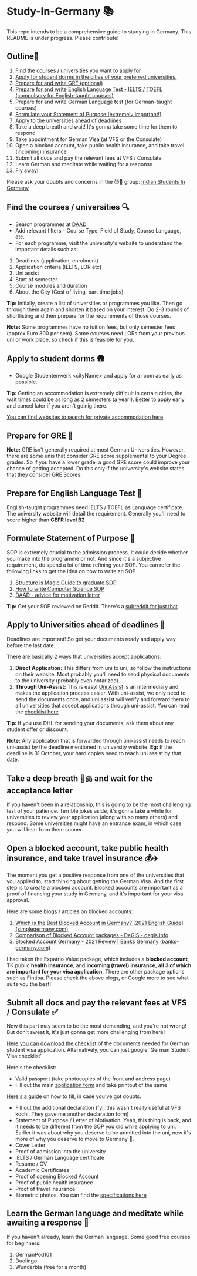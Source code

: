 # Study-In-Germany 📚
This repo intends to be a comprehensive guide to studying in Germany. This README is under progress. Please contribute! 

## Outline📝
1. [Find the courses / universities you want to apply for](https://github.com/Sanjay-George/Study-In-Germany#find-the-courses--universities-)
2. [Apply for student dorms in the cities of your preferred universities.](https://github.com/Sanjay-George/Study-In-Germany#apply-to-student-dorms-)
3. [Prepare for and write GRE (optional)](https://github.com/Sanjay-George/Study-In-Germany#prepare-for-gre-)
4. [Prepare for and write English Language Test - IELTS / TOEFL (compulsory for English-taught courses)](https://github.com/Sanjay-George/Study-In-Germany#prepare-for-english-language-test-)
5. Prepare for and write German Language test (for German-taught courses)
6. [Formulate your Statement of Purpose (extremely important!)](https://github.com/Sanjay-George/Study-In-Germany#formulate-statement-of-purpose-)
7. [Apply to the universities ahead of deadlines](https://github.com/Sanjay-George/Study-In-Germany#apply-to-universities-ahead-of-deadlines-)
8. Take a deep breath and wait! It's gonna take some time for them to respond
9. Take appointment for German Visa (at VFS or the Consulate)
10. Open a blocked account, take public health insurance, and take travel (incoming) insurance 
11. Submit all docs and pay the relevant fees at VFS / Consulate
12. Learn German and meditate while waiting for a response
13. Fly away!  

Please ask your doubts and concerns in the 😈📕 group: [Indian Students In Germany](https://www.facebook.com/groups/www.unitutor.de/)

## Find the courses / universities 🔍
* Search programmes at [DAAD](https://www2.daad.de/deutschland/studienangebote/international-programmes/en/result/)
* Add relevant filters - Course Type, Field of Study, Course Language, etc.
* For each programme, visit the university's website to understand the important details such as:
1. Deadlines (application, enrolment)
2. Application criteria (IELTS, LOR etc)
3. Uni assist
4. Start of semester
5. Course modules and duration
6. About the City (Cost of living, part time jobs)


**Tip:** Initially, create a list of universities or programmes you like. Then go through them again and shorten it based on your interest. Do 2-3 rounds of shortlisting and then prepare for the requirements of those courses.

**Note:** Some programmes have no tuition fees, but only semester fees (approx Euro 300 per sem). Some courses need LORs from your previous uni or work place, so check if this is feasible for you.


## Apply to student dorms 🛖
* Google Studentenwerk \<cityName\> and apply for a room as early as possible. 

**Tip:** Getting an accommodation is extremely difficult in certain cities, the wait times could be as long as 2 semesters (a year!). Better to apply early and cancel later if you aren't goinig there.

[You can find websites to search for private accommodation here](TODO) 
  
## Prepare for GRE 📕
**Note:** GRE isn't generally required at most German Universities. However, there are some unis that consider GRE score supplemental to your Degree grades. So if you have a lower grade, a good GRE score could improve your chance of getting accepted. Do this only if the university's website states that they consider GRE Scores.  

## Prepare for English Language Test 📗
English-taught programmes need IELTS / TOEFL as Language certificate. The university website will detail the requirement. Generally you'll need to score higher than **CEFR level B2**

## Formulate Statement of Purpose 🤥
SOP is extremely crucial to the admission process. It could decide whether you make into the programme or not. And since it's a subjective requirement, do spend a lot of time refining your SOP. You can refer the following links to get the idea on how to write an SOP
1. [Structure is Magic Guide to graduate SOP](http://writeivy.com/structure-is-magic-a-guide-to-the-graduate-sop/)
2. [How to write Computer Science SOP](https://writeivy.com/how-to-write-your-computer-science-statement-of-purpose/)
3. [DAAD - advice for motivation letter](https://www2.daad.de/medien/deutschland/stipendien/formulare/advice-for-motivation-letter.pdf)

**Tip:** Get your SOP reviewed on Reddit. There's a [subreddit for just that](https://www.reddit.com/r/StatementOfPurpose/)

## Apply to Universities ahead of deadlines 📅
Deadlines are important! So get your documents ready and apply way before the last date.

There are basically 2 ways that universities accept applications:
1. **Direct Application:** This differs from uni to uni, so follow the instructions on their website. Most probably you'll need to send physical documents to the university (probably even notarized).
2. **Through Uni-Assist:** This is easy! [Uni Assist](https://my.uni-assist.de/) is an intermediary and makes the application process easier. With uni-assist, we only need to send the documents once, and uni assist will verify and forward them to all universities that accept applications through uni-assist. You can read the [checklist here](https://www.uni-assist.de/tools/checklisten/)

**Tip:** If you use DHL for sending your documents, ask them about any student offer or discount. 

**Note:** Any application that is forwarded through uni-assist needs to reach uni-assist by the deadline mentioned in university website. **Eg:** If the deadline is 31 October, your hard copies need to reach uni assist by that date.

## Take a deep breath 😤🫁 and wait for the acceptance letter
If you haven't been in a relationship, this is going to be the most challenging test of your patience. Terrible jokes aside, it's gonna take a while for universities to review your application (along with so many others) and respond. Some universities might have an entrance exam, in which case you will hear from them sooner.

## Open a blocked account, take public health insurance, and take travel insurance 💰✈️
The moment you get a positive response from one of the universities that you applied to, start thinking about getting the German Visa. And the first step is to create a blocked account. Blocked accounts are important as a proof of financing your study in Germany, and it's important for your visa approval. 

Here are some blogs / articles on blocked accounts:
1. [Which is the Best Blocked Account in Germany? [2021 English Guide] (simplegermany.com)](https://www.simplegermany.com/best-blocked-account-germany/)
2. [Comparison of Blocked Account packages - DeGiS - degis.info](https://www.degis.info/blocked-account/comparison-blocked-account-packages/)
3. [Blocked Account Germany - 2021 Review | Banks Germany (banks-germany.com)](https://banks-germany.com/blocked-account-germany#what-is-a-blocked-account)

I had taken the Expatrio Value package, which includes a **blocked account**, TK public **health insurance**, and **incoming (travel) insurance**, **all 3 of which are important for your visa application**. There are other package options such as Fintiba. Please check the above blogs, or Google more to see what suits you the best!


## Submit all docs and pay the relevant fees at VFS / Consulate ✅
Now this part may seem to be the most demanding, and you're not wrong! But don't sweat it, it's just gonna get more challenging from here!  

[Here you can download the checklist](https://india.diplo.de/blob/1862506/802672af6cafefeb9c1ebf3d4568cf88/student-data.pdf) of the documents needed for German student visa application. Alternatively, you can just google 'German Student Visa checklist'

Here's the checklist:
* Valid passport (take photocopies of the front and address page)
* Fill out the main [application form](https://videx-national.diplo.de/videx/visum-erfassung/#/videx-langfristiger-aufenthalt) and take printout of the same

[Here's a guide](https://edubao.azurewebsites.net/blog/how-to-fill-in-the-german-visa-application-form-2020/) on how to fill, in case you've got doubts.

*  Fill out the additional declaration (fyi, this wasn't really useful at VFS kochi. They gave me another declaration form)
*  Statement of Purpose / Letter of Motivation. Yeah, this thing is back, and it needs to be different from the SOP you did while applying to uni. Earlier it was about why you deserve to be admitted into the uni, now it's more of why you deserve to move to Germany 😬.  
*  Cover Letter
*  Proof of admission into the university
*  IELTS / German Language certificate
*  Resume / CV
*  Academic Certificates
*  Proof of opening Blocked Account
*  Proof of public health insurance
*  Proof of travel insurance
*  Biometric photos. You can find the [specifications here](https://www.germany-visa.org/visa-photo-requirements/)

## Learn the German language and meditate while awaiting a response 🏫
If you haven't already, learn the German language. Some good free courses for beginners:
1. GermanPod101
2. Duolingo
3. Wunderbla (free for a month)







